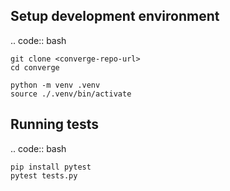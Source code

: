 ## Setup development environment

.. code:: bash

    git clone <converge-repo-url>
    cd converge

    python -m venv .venv
    source ./.venv/bin/activate

## Running tests

.. code:: bash

    pip install pytest
    pytest tests.py
